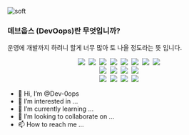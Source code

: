 ![soft](https://capsule-render.vercel.app/api?type=soft&color=auto&text=Dev%20Oops%20&desc=%20Today%20I%20don't%20feel%20like%20doing%20anything&fontSize=40&animation=twinkling&descAlignY=80)

### 데브웁스 (DevOops)란 무엇입니까?
운영에 개발까지 하려니 할게 너무 많아 토 나올 정도라는 뜻 입니다. 

<p align="center">
  <img src="https://img.shields.io/badge/AWS-333664?style=flat-square&logo=amazon-aws&logoColor=white"/></a>&nbsp
  <img src="https://img.shields.io/badge/GCP-4285F4?style=flat-square&logo=google-cloud&logoColor=white"/></a>&nbsp
  <img src="https://img.shields.io/badge/NCP-03C75A?style=flat-square&logo=naver&logoColor=white"/></a>&nbsp
  <img src="https://img.shields.io/badge/Kubernetes-326CE5?style=flat-square&logo=Kubernetes&logoColor=white"/></a>&nbsp
  <img src="https://img.shields.io/badge/Prometheus-E6522C?style=flat-square&logo=prometheus&logoColor=white"/></a>&nbsp
  <img src="https://img.shields.io/badge/Grafana-F46800?style=flat-square&logo=Grafana&logoColor=white"/></a>&nbsp
  <img src="https://img.shields.io/badge/InfluxDB-22ADF6?style=flat-square&logo=InfluxDB&logoColor=white"/></a>&nbsp
  <img src="https://img.shields.io/badge/ElasticStack-005571?style=flat-square&logo=ElasticStack&logoColor=white"/></a>&nbsp<br>
  <img src="https://img.shields.io/badge/Terraform-7B42BC?style=flat-square&logo=Terraform&logoColor=white"/></a>&nbsp
  <img src="https://img.shields.io/badge/Jenkins-D24939?style=flat-square&logo=Jenkins&logoColor=white"/></a>&nbsp
  <img src="https://img.shields.io/badge/Apache-D22128?style=flat-square&logo=Apache&logoColor=white"/></a>&nbsp
  <img src="https://img.shields.io/badge/Tomcat-F8DC75?style=flat-square&logo=ApacheTomcat&logoColor=white"/></a>&nbsp<br>
  <img src="https://img.shields.io/badge/Python-3766AB?style=flat-square&logo=Python&logoColor=white"/></a>&nbsp
  <img src="https://img.shields.io/badge/Java-1E8CBE?style=flat-square&logo=Java&logoColor=white"/></a>&nbsp
  <img src="https://img.shields.io/badge/C-A8B9CC?style=flat-square&logo=C&logoColor=white"/></a>&nbsp
  <img src="https://img.shields.io/badge/Linux-FCC624?style=flat-square&logo=Linux&logoColor=white"/></a>&nbsp


</p>




- 👋 Hi, I’m @Dev-0ops
- 👀 I’m interested in ...
- 🌱 I’m currently learning ...
- 💞️ I’m looking to collaborate on ...
- 📫 How to reach me ...

<!---
Dev-0ops/Dev-0ops is a ✨ special ✨ repository because its `README.md` (this file) appears on your GitHub profile.
You can click the Preview link to take a look at your changes.
--->
